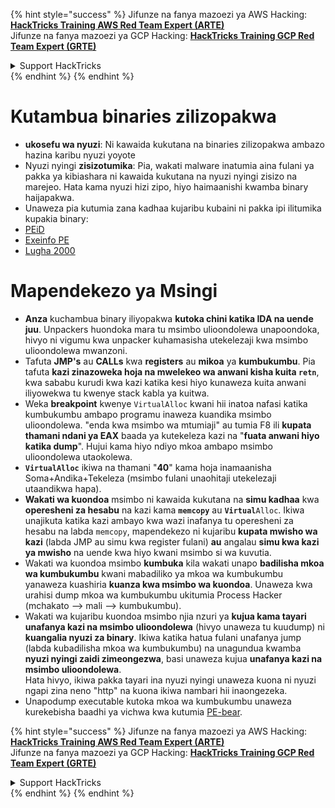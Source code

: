 {% hint style="success" %}
Jifunze na fanya mazoezi ya AWS Hacking:<img src="/.gitbook/assets/arte.png" alt="" data-size="line">[**HackTricks Training AWS Red Team Expert (ARTE)**](https://training.hacktricks.xyz/courses/arte)<img src="/.gitbook/assets/arte.png" alt="" data-size="line">\
Jifunze na fanya mazoezi ya GCP Hacking: <img src="/.gitbook/assets/grte.png" alt="" data-size="line">[**HackTricks Training GCP Red Team Expert (GRTE)**<img src="/.gitbook/assets/grte.png" alt="" data-size="line">](https://training.hacktricks.xyz/courses/grte)

<details>

<summary>Support HackTricks</summary>

* Angalia [**mpango wa usajili**](https://github.com/sponsors/carlospolop)!
* **Jiunge na** 💬 [**kikundi cha Discord**](https://discord.gg/hRep4RUj7f) au [**kikundi cha telegram**](https://t.me/peass) au **tufuatilie** kwenye **Twitter** 🐦 [**@hacktricks\_live**](https://twitter.com/hacktricks\_live)**.**
* **Shiriki mbinu za hacking kwa kuwasilisha PRs kwa** [**HackTricks**](https://github.com/carlospolop/hacktricks) na [**HackTricks Cloud**](https://github.com/carlospolop/hacktricks-cloud) repos za github.

</details>
{% endhint %}
{% endhint %}


# Kutambua binaries zilizopakwa

* **ukosefu wa nyuzi**: Ni kawaida kukutana na binaries zilizopakwa ambazo hazina karibu nyuzi yoyote
* Nyuzi nyingi **zisizotumika**: Pia, wakati malware inatumia aina fulani ya pakka ya kibiashara ni kawaida kukutana na nyuzi nyingi zisizo na marejeo. Hata kama nyuzi hizi zipo, hiyo haimaanishi kwamba binary haijapakwa.
* Unaweza pia kutumia zana kadhaa kujaribu kubaini ni pakka ipi ilitumika kupakia binary:
* [PEiD](http://www.softpedia.com/get/Programming/Packers-Crypters-Protectors/PEiD-updated.shtml)
* [Exeinfo PE](http://www.softpedia.com/get/Programming/Packers-Crypters-Protectors/ExEinfo-PE.shtml)
* [Lugha 2000](http://farrokhi.net/language/)

# Mapendekezo ya Msingi

* **Anza** kuchambua binary iliyopakwa **kutoka chini katika IDA na uende juu**. Unpackers huondoka mara tu msimbo ulioondolewa unapoondoka, hivyo ni vigumu kwa unpacker kuhamasisha utekelezaji kwa msimbo ulioondolewa mwanzoni.
* Tafuta **JMP's** au **CALLs** kwa **registers** au **mikoa** ya **kumbukumbu**. Pia tafuta **kazi zinazoweka hoja na mwelekeo wa anwani kisha kuita `retn`**, kwa sababu kurudi kwa kazi katika kesi hiyo kunaweza kuita anwani iliyowekwa tu kwenye stack kabla ya kuitwa.
* Weka **breakpoint** kwenye `VirtualAlloc` kwani hii inatoa nafasi katika kumbukumbu ambapo programu inaweza kuandika msimbo ulioondolewa. "enda kwa msimbo wa mtumiaji" au tumia F8 ili **kupata thamani ndani ya EAX** baada ya kutekeleza kazi na "**fuata anwani hiyo katika dump**". Hujui kama hiyo ndiyo mkoa ambapo msimbo ulioondolewa utaokolewa.
* **`VirtualAlloc`** ikiwa na thamani "**40**" kama hoja inamaanisha Soma+Andika+Tekeleza (msimbo fulani unaohitaji utekelezaji utaandikwa hapa).
* **Wakati wa kuondoa** msimbo ni kawaida kukutana na **simu kadhaa** kwa **operesheni za hesabu** na kazi kama **`memcopy`** au **`Virtual`**`Alloc`. Ikiwa unajikuta katika kazi ambayo kwa wazi inafanya tu operesheni za hesabu na labda `memcopy`, mapendekezo ni kujaribu **kupata mwisho wa kazi** (labda JMP au simu kwa register fulani) **au** angalau **simu kwa kazi ya mwisho** na uende kwa hiyo kwani msimbo si wa kuvutia.
* Wakati wa kuondoa msimbo **kumbuka** kila wakati unapo **badilisha mkoa wa kumbukumbu** kwani mabadiliko ya mkoa wa kumbukumbu yanaweza kuashiria **kuanza kwa msimbo wa kuondoa**. Unaweza kwa urahisi dump mkoa wa kumbukumbu ukitumia Process Hacker (mchakato --> mali --> kumbukumbu).
* Wakati wa kujaribu kuondoa msimbo njia nzuri ya **kujua kama tayari unafanya kazi na msimbo ulioondolewa** (hivyo unaweza tu kuudump) ni **kuangalia nyuzi za binary**. Ikiwa katika hatua fulani unafanya jump (labda kubadilisha mkoa wa kumbukumbu) na unagundua kwamba **nyuzi nyingi zaidi zimeongezwa**, basi unaweza kujua **unafanya kazi na msimbo ulioondolewa**.\
Hata hivyo, ikiwa pakka tayari ina nyuzi nyingi unaweza kuona ni nyuzi ngapi zina neno "http" na kuona ikiwa nambari hii inaongezeka.
* Unapodump executable kutoka mkoa wa kumbukumbu unaweza kurekebisha baadhi ya vichwa kwa kutumia [PE-bear](https://github.com/hasherezade/pe-bear-releases/releases).

{% hint style="success" %}
Jifunze na fanya mazoezi ya AWS Hacking:<img src="/.gitbook/assets/arte.png" alt="" data-size="line">[**HackTricks Training AWS Red Team Expert (ARTE)**](https://training.hacktricks.xyz/courses/arte)<img src="/.gitbook/assets/arte.png" alt="" data-size="line">\
Jifunze na fanya mazoezi ya GCP Hacking: <img src="/.gitbook/assets/grte.png" alt="" data-size="line">[**HackTricks Training GCP Red Team Expert (GRTE)**<img src="/.gitbook/assets/grte.png" alt="" data-size="line">](https://training.hacktricks.xyz/courses/grte)

<details>

<summary>Support HackTricks</summary>

* Angalia [**mpango wa usajili**](https://github.com/sponsors/carlospolop)!
* **Jiunge na** 💬 [**kikundi cha Discord**](https://discord.gg/hRep4RUj7f) au [**kikundi cha telegram**](https://t.me/peass) au **tufuatilie** kwenye **Twitter** 🐦 [**@hacktricks\_live**](https://twitter.com/hacktricks\_live)**.**
* **Shiriki mbinu za hacking kwa kuwasilisha PRs kwa** [**HackTricks**](https://github.com/carlospolop/hacktricks) na [**HackTricks Cloud**](https://github.com/carlospolop/hacktricks-cloud) repos za github.

</details>
{% endhint %}
</details>
{% endhint %}
